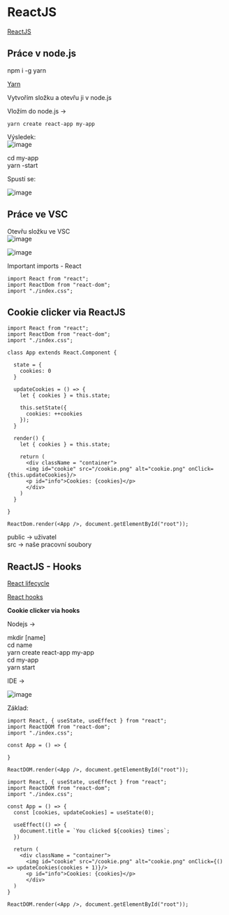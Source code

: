 # ReactJS

<a href="https://reactjs.org/docs/getting-started.html">ReactJS</a>

Práce v node.js
---
npm i -g yarn<br>

<a href="https://create-react-app.dev/docs/getting-started/">Yarn</a>

Vytvořím složku a otevřu ji v node.js

Vložím do node.js ->
```
yarn create react-app my-app
```
Výsledek:<br>
![image](https://user-images.githubusercontent.com/90755554/151770217-ea08a299-d8fe-4c83-9f01-57aac8b00d91.png)

cd my-app<br>
yarn -start<br>

Spustí se: <br>

![image](https://user-images.githubusercontent.com/90755554/151770864-e45bd9e0-1f5d-424a-955a-f59cff4f0f49.png)

Práce ve VSC
---
Otevřu složku ve VSC<br>
![image](https://user-images.githubusercontent.com/90755554/151771242-05affea3-25d4-4e22-b262-bd812716ef84.png)

![image](https://user-images.githubusercontent.com/90755554/151772681-9ce31d01-b1c8-44c0-bfa3-450077a273ff.png)

Important imports - React
```
import React from "react";
import ReactDom from "react-dom";
import "./index.css";
```
Cookie clicker via ReactJS
---

```
import React from "react";
import ReactDom from "react-dom";
import "./index.css";

class App extends React.Component {

  state = {
    cookies: 0
  }

  updateCookies = () => {
    let { cookies } = this.state;

    this.setState({
      cookies: ++cookies
    });
  }

  render() {
    let { cookies } = this.state;

    return (
      <div className = "container">
      <img id="cookie" src="/cookie.png" alt="cookie.png" onClick={this.updateCookies}/>
      <p id="info">Cookies: {cookies}</p>
      </div>
    )
  }

}

ReactDom.render(<App />, document.getElementById("root"));

```
public -> uživatel<br>
src -> naše pracovní soubory

ReactJS - Hooks
---

<a href="https://medium.com/@ralph1786/intro-to-react-component-lifecycle-ac52bf6340c">React lifecycle</a>


<a href="https://reactjs.org/docs/hooks-intro.html">React hooks</a>

<b>Cookie clicker via hooks</b>

Nodejs ->

mkdir [name]<br>
cd name<br>
yarn create react-app my-app<br>
cd my-app<br>
yarn start<br>

IDE -> 

![image](https://user-images.githubusercontent.com/90755554/151941615-d31b296a-f096-495b-a940-59e834a9b70b.png)<br>

Základ:
```
import React, { useState, useEffect } from "react";
import ReactDOM from "react-dom";
import "./index.css";

const App = () => {
  
}

ReactDOM.render(<App />, document.getElementById("root"));
```

```
import React, { useState, useEffect } from "react";
import ReactDOM from "react-dom";
import "./index.css";

const App = () => {
  const [cookies, updateCookies] = useState(0);

  useEffect(() => {
    document.title = `You clicked ${cookies} times`;
  })

  return (
    <div className = "container">
      <img id="cookie" src="/cookie.png" alt="cookie.png" onClick={() => updateCookies(cookies + 1)}/>
      <p id="info">Cookies: {cookies}</p>
      </div>
  )
}

ReactDOM.render(<App />, document.getElementById("root"));
```
